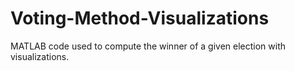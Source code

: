 # Voting-Method-Visualizations
MATLAB code used to compute the winner of a given election with visualizations.
